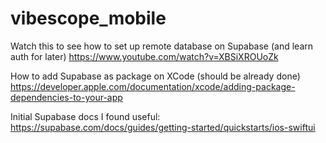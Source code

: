 # vibescope_mobile

Watch this to see how to set up remote database on Supabase (and learn auth for later)
https://www.youtube.com/watch?v=XBSiXROUoZk

How to add Supabase as package on XCode (should be already done)
https://developer.apple.com/documentation/xcode/adding-package-dependencies-to-your-app

Initial Supabase docs I found useful:
https://supabase.com/docs/guides/getting-started/quickstarts/ios-swiftui
